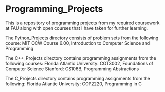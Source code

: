 # Programming_Projects
This is a repository of programming projects from my required coursework at FAU along
with open courses that I have taken for further learning.

The Python_Projects directory consists of problem sets from the following course:
    MIT OCW Course 6.00, Introduction to Computer Science and Programming

The C++_Projects directory contains programming assignments from the following courses:
    Florida Atlantic University: COT3002, Foundations of Computer Science
    Stanford: CS106B, Programming Abstractions

The C_Projects directory contains programming assignments from the following:
    Florida Atlantic University: COP2220, Programming in C



